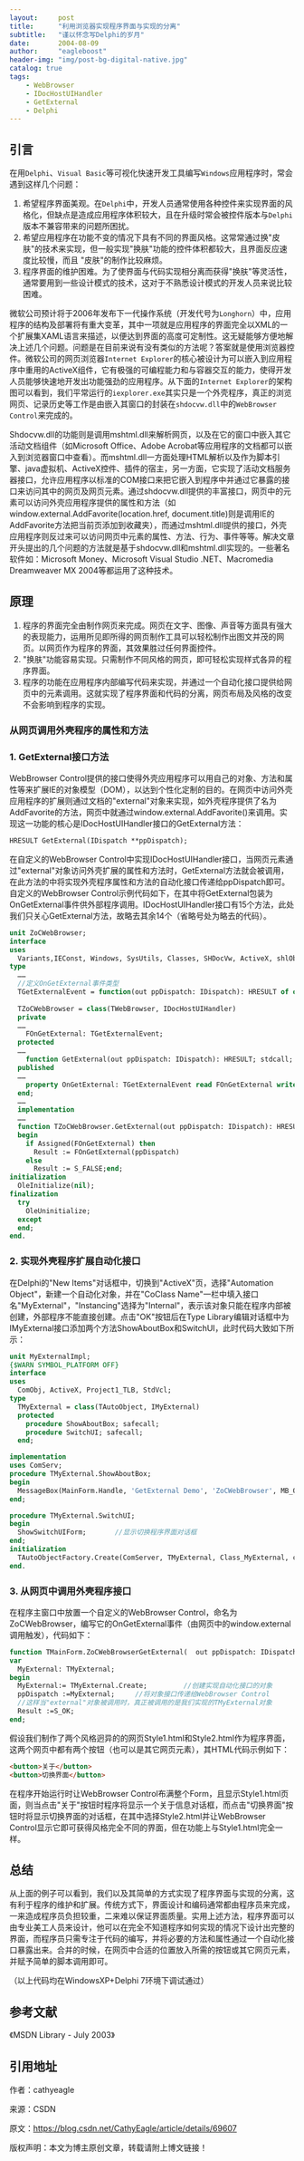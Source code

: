 ```yaml
---
layout:     post
title:      "利用浏览器实现程序界面与实现的分离"
subtitle:   "谨以怀念写Delphi的岁月"
date:       2004-08-09 
author:     "eagleboost"
header-img: "img/post-bg-digital-native.jpg"
catalog: true
tags:
    - WebBrowser
    - IDocHostUIHandler
    - GetExternal
    - Delphi
---
```



## 引言

在用`Delphi`、`Visual Basic`等可视化快速开发工具编写`Windows`应用程序时，常会遇到这样几个问题：
1. 希望程序界面美观。在`Delphi`中，开发人员通常使用各种控件来实现界面的风格化，但缺点是造成应用程序体积较大，且在升级时常会被控件版本与`Delphi`版本不兼容带来的问题所困扰。
2. 希望应用程序在功能不变的情况下具有不同的界面风格。这常常通过换"皮肤"的技术来实现，但一般实现"换肤"功能的控件体积都较大，且界面反应速度比较慢，而且 "皮肤"的制作比较麻烦。
3. 程序界面的维护困难。为了使界面与代码实现相分离而获得"换肤"等灵活性，通常要用到一些设计模式的技术，这对于不熟悉设计模式的开发人员来说比较困难。

微软公司预计将于2006年发布下一代操作系统（开发代号为`Longhorn`）中，应用程序的结构及部署将有重大变革，其中一项就是应用程序的界面完全以XML的一个扩展集XAML语言来描述，以便达到界面的高度可定制性。这无疑能够方便地解决上述几个问题。问题是在目前来说有没有类似的方法呢？答案就是使用浏览器控件。微软公司的网页浏览器`Internet Explorer`的核心被设计为可以嵌入到应用程序中重用的ActiveX组件，它有极强的可编程能力和与容器交互的能力，使得开发人员能够快速地开发出功能强劲的应用程序。从下面的`Internet Explorer`的架构图可以看到，我们平常运行的`iexplorer.exe`其实只是一个外壳程序，真正的浏览网页、记录历史等工作是由嵌入其窗口的封装在`shdocvw.dll`中的`WebBrowser Control`来完成的。

Shdocvw.dll的功能则是调用mshtml.dll来解析网页，以及在它的窗口中嵌入其它活动文档组件（如Microsoft Office、Adobe Acrobat等应用程序的文档都可以嵌入到浏览器窗口中查看）。而mshtml.dll一方面处理HTML解析以及作为脚本引擎、java虚拟机、ActiveX控件、插件的宿主，另一方面，它实现了活动文档服务器接口，允许应用程序以标准的COM接口来把它嵌入到程序中并通过它暴露的接口来访问其中的网页及网页元素。通过shdocvw.dll提供的丰富接口，网页中的元素可以访问外壳应用程序提供的属性和方法（如window.external.AddFavorite(location.href, document.title)则是调用IE的AddFavorite方法把当前页添加到收藏夹），而通过mshtml.dll提供的接口，外壳应用程序则反过来可以访问网页中元素的属性、方法、行为、事件等等。解决文章开头提出的几个问题的方法就是基于shdocvw.dll和mshtml.dll实现的。一些著名软件如：Microsoft Money、Microsoft Visual Studio .NET、Macromedia Dreamweaver MX 2004等都运用了这种技术。

## 原理
1. 程序的界面完全由制作网页来完成。网页在文字、图像、声音等方面具有强大的表现能力，运用所见即所得的网页制作工具可以轻松制作出图文并茂的网页。以网页作为程序的界面，其效果胜过任何界面控件。
2. "换肤"功能容易实现。只需制作不同风格的网页，即可轻松实现样式各异的程序界面。
3. 程序的功能在应用程序内部编写代码来实现，并通过一个自动化接口提供给网页中的元素调用。这就实现了程序界面和代码的分离，网页布局及风格的改变不会影响到程序的实现。

### 从网页调用外壳程序的属性和方法

### 1. GetExternal接口方法
  
WebBrowser Control提供的接口使得外壳应用程序可以用自己的对象、方法和属性等来扩展IE的对象模型（DOM），以达到个性化定制的目的。在网页中访问外壳应用程序的扩展则通过文档的"external"对象来实现，如外壳程序提供了名为AddFavorite的方法，网页中就通过window.external.AddFavorite()来调用。实现这一功能的核心是IDocHostUIHandler接口的GetExternal方法：
```pascal
HRESULT GetExternal(IDispatch **ppDispatch);
```
在自定义的WebBrowser Control中实现IDocHostUIHandler接口，当网页元素通过"external"对象访问外壳扩展的属性和方法时，GetExternal方法就会被调用，在此方法的中将实现外壳程序属性和方法的自动化接口传递给ppDispatch即可。自定义的WebBrowser Control示例代码如下，在其中将GetExternal包装为OnGetExternal事件供外部程序调用。IDocHostUIHandler接口有15个方法，此处我们只关心GetExternal方法，故略去其余14个（省略号处为略去的代码）。

```pascal
unit ZoCWebBrowser;
interface
uses  
  Variants,IEConst, Windows, SysUtils, Classes, SHDocVw, ActiveX, shlObj, MSHTML, comobj;
type  
  ……
  //定义OnGetExternal事件类型  
  TGetExternalEvent = function(out ppDispatch: IDispatch): HRESULT of object
  
  TZoCWebBrowser = class(TWebBrowser, IDocHostUIHandler)
  private    
  ……    
    FOnGetExternal: TGetExternalEvent;  
  protected    
  ……    
    function GetExternal(out ppDispatch: IDispatch): HRESULT; stdcall;      
  published    
  ……    
    property OnGetExternal: TGetExternalEvent read FOnGetExternal write FOnGetExternal;  
  end;  
  ……
  implementation
  ……
  function TZoCWebBrowser.GetExternal(out ppDispatch: IDispatch): HRESULT;
  begin  
    if Assigned(FOnGetExternal) then    
      Result := FOnGetExternal(ppDispatch)  
    else
      Result := S_FALSE;end;
initialization  
  OleInitialize(nil);
finalization
  try
    OleUninitialize;  
  except  
  end;
end.
```

### 2. 实现外壳程序扩展自动化接口

在Delphi的"New Items"对话框中，切换到"ActiveX"页，选择"Automation Object"，新建一个自动化对象，并在"CoClass Name"一栏中填入接口名"MyExternal"，"Instancing"选择为"Internal"，表示该对象只能在程序内部被创建，外部程序不能直接创建。点击"OK"按钮后在Type Library编辑对话框中为IMyExternal接口添加两个方法ShowAboutBox和SwitchUI，此时代码大致如下所示：

```pascal
unit MyExternalImpl;
{$WARN SYMBOL_PLATFORM OFF}
interface
uses  
  ComObj, ActiveX, Project1_TLB, StdVcl;
type  
  TMyExternal = class(TAutoObject, IMyExternal)  
  protected    
    procedure ShowAboutBox; safecall;    
    procedure SwitchUI; safecall;  
  end;

implementation
uses ComServ;
procedure TMyExternal.ShowAboutBox;
begin  
  MessageBox(MainForm.Handle, 'GetExternal Demo', 'ZoCWebBrowser', MB_OK or MB_ICONASTERISK); 
end;

procedure TMyExternal.SwitchUI;
begin  
  ShowSwitchUIForm;       //显示切换程序界面对话框
end;
initialization  
  TAutoObjectFactory.Create(ComServer, TMyExternal, Class_MyExternal, ciInternal, tmApartment);
end.
```

### 3. 从网页中调用外壳程序接口

在程序主窗口中放置一个自定义的WebBrowser Control，命名为ZoCWebBrowser，编写它的OnGetExternal事件（由网页中的window.external调用触发），代码如下：

```pascal
function TMainForm.ZoCWebBrowserGetExternal(  out ppDispatch: IDispatch): HRESULT;
var  
  MyExternal: TMyExternal;
begin  
  MyExternal:= TMyExternal.Create;         //创建实现自动化接口的对象  
  ppDispatch :=MyExternal;     //将对象接口传递给WebBrowser Control
  //这样当"external"对象被调用时，真正被调用的是我们实现的TMyExternal对象  
  Result :=S_OK;
end;
```

假设我们制作了两个风格迥异的的网页Style1.html和Style2.html作为程序界面，这两个网页中都有两个按钮（也可以是其它网页元素），其HTML代码示例如下：

```html
<button>关于</button>
<button>切换界面</button>
```

在程序开始运行时让WebBrowser Control布满整个Form，且显示Style1.html页面，则当点击"关于"按钮时程序将显示一个关于信息对话框，而点击"切换界面"按钮时将显示切换界面的对话框，在其中选择Style2.html并让WebBrowser Control显示它即可获得风格完全不同的界面，但在功能上与Style1.html完全一样。

## 总结

从上面的例子可以看到，我们以及其简单的方式实现了程序界面与实现的分离，这有利于程序的维护和扩展。传统方式下，界面设计和编码通常都由程序员来完成，一来造成程序员负担较重，二来难以保证界面质量。实用上述方法，程序界面可以由专业美工人员来设计，他可以在完全不知道程序如何实现的情况下设计出完整的界面，而程序员只需专注于代码的编写，并将必要的方法和属性通过一个自动化接口暴露出来。合并的时候，在网页中合适的位置放入所需的按钮或其它网页元素，并赋予简单的脚本调用即可。

（以上代码均在WindowsXP+Delphi 7环境下调试通过）

## 参考文献

《MSDN Library - July 2003》

## 引用地址
 
作者：cathyeagle

来源：CSDN 

原文：https://blog.csdn.net/CathyEagle/article/details/69607 

版权声明：本文为博主原创文章，转载请附上博文链接！